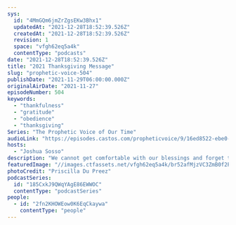 ```yaml
---
sys:
  id: "4MmGQm6jmZrZgsEKw3Bhx1"
  updatedAt: "2021-12-28T18:52:39.526Z"
  createdAt: "2021-12-28T18:52:39.526Z"
  revision: 1
  space: "vfgh62eq5a4k"
  contentType: "podcasts"
date: "2021-12-28T18:52:39.526Z"
title: "2021 Thanksgiving Message"
slug: "prophetic-voice-504"
publishDate: "2021-11-29T06:00:00.000Z"
originalAirDate: "2021-11-27"
episodeNumber: 504
keywords:
  - "thankfulness"
  - "gratitude"
  - "obedience"
  - "thanksgiving"
Series: "The Prophetic Voice of Our Time"
audioLink: "https://episodes.castos.com/propheticvoice/9/16ed8522-ebe0-466a-9780-9d7c4fa386b5/11-27-28-21-The-Prophetic-Voice-of-our-Time-mixdown-1.mp3"
hosts:
  - "Joshua Sosso"
description: "We cannot get comfortable with our blessings and forget that God was the one who got us where we are. Gratitude keeps us grounded and keeps us from getting full of ourselves. We need to make a conscious effort to remind ourselves of what God has done in our lives and in this nation."
featuredImage: "//images.ctfassets.net/vfgh62eq5a4k/br52afMjzVC3ZmB0f2P47/58a70982f92d223e6a0c137f8c1653b3/priscilla-du-preez-bJPn27RFg0Y-unsplash__1_.jpg"
photoCredit: "Priscilla Du Preez"
podcastSeries:
  id: "185CxkJ9QWqYAgE86EWWOC"
  contentType: "podcastSeries"
people:
  - id: "2fn2KHOWEow0K6EqCkaywa"
    contentType: "people"
---
```

